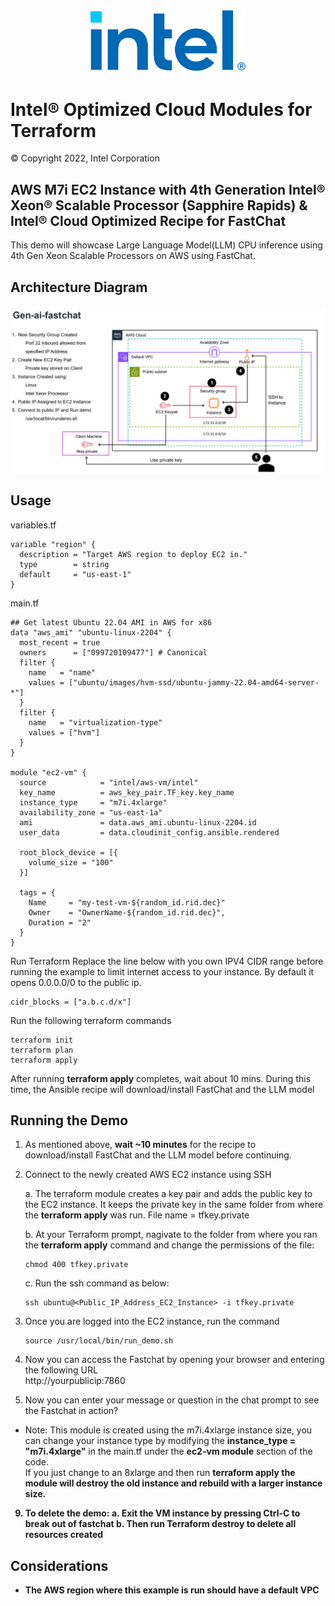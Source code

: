 <p align="center">
  <img src="https://github.com/intel/terraform-intel-aws-vm/blob/main/images/logo-classicblue-800px.png?raw=true" alt="Intel Logo" width="250"/>
</p>

# Intel® Optimized Cloud Modules for Terraform

© Copyright 2022, Intel Corporation

## AWS M7i EC2 Instance with 4th Generation Intel® Xeon® Scalable Processor (Sapphire Rapids) & Intel® Cloud Optimized Recipe for FastChat

This demo will showcase Large Language Model(LLM) CPU inference using 4th Gen Xeon Scalable Processors on AWS using FastChat.

## Architecture Diagram
<p align="center">
  <img src="https://github.com/intel/terraform-intel-aws-vm/blob/main/images/gen-ai-fastchat.png?raw=true" alt="amazon-ec2-rhel-default-vpc" width="750"/>
</p>

## Usage


variables.tf

```hcl
variable "region" {
  description = "Target AWS region to deploy EC2 in."
  type        = string
  default     = "us-east-1"
}
```
main.tf
```hcl
## Get latest Ubuntu 22.04 AMI in AWS for x86
data "aws_ami" "ubuntu-linux-2204" {
  most_recent = true
  owners      = ["099720109477"] # Canonical
  filter {
    name   = "name"
    values = ["ubuntu/images/hvm-ssd/ubuntu-jammy-22.04-amd64-server-*"]
  }
  filter {
    name   = "virtualization-type"
    values = ["hvm"]
  }
}

module "ec2-vm" {
  source            = "intel/aws-vm/intel"
  key_name          = aws_key_pair.TF_key.key_name
  instance_type     = "m7i.4xlarge"
  availability_zone = "us-east-1a"
  ami               = data.aws_ami.ubuntu-linux-2204.id
  user_data         = data.cloudinit_config.ansible.rendered

  root_block_device = [{
    volume_size = "100"
  }]

  tags = {
    Name     = "my-test-vm-${random_id.rid.dec}"
    Owner    = "OwnerName-${random_id.rid.dec}",
    Duration = "2"
  }
}
```



Run Terraform
Replace the line below with you own IPV4 CIDR range before running the example to limit internet access to your instance.  By default it opens 0.0.0.0/0 to the public ip.

```hcl
cidr_blocks = ["a.b.c.d/x"]
```

Run the following terraform commands
```hcl
terraform init  
terraform plan
terraform apply  
```

After running **terraform apply** completes, wait about 10 mins. During this time, the Ansible recipe will download/install FastChat and the LLM model


## Running the Demo
1. As mentioned above, **wait ~10 minutes** for the recipe to download/install FastChat and the LLM model before continuing.

2. Connect to the newly created AWS EC2 instance using SSH<br>
  
      a. The terraform module creates a key pair and adds the public key to the EC2 instance. It keeps the private key in the same folder from where the **terraform apply** was run. File name = tfkey.private<br>
  
    b. At your Terraform prompt, nagivate to the folder from where you ran the **terraform apply** command and change the permissions of the file:
    ```hcl
    chmod 400 tfkey.private
    ```

    c. Run the ssh command as below:
    ```hcl
    ssh ubuntu@<Public_IP_Address_EC2_Instance> -i tfkey.private
    ```

3. Once you are logged into the EC2 instance, run the command
    ```hcl
    source /usr/local/bin/run_demo.sh
    ```

4. Now you can access the Fastchat by opening your browser and entering the following URL     
http://yourpublicip:7860

5. Now you can enter your message or question in the chat prompt to see the Fastchat in action?
  * Note: This module is created using the m7i.4xlarge instance size, you can change your instance type by modifying the <b>
instance_type = "m7i.4xlarge"</b> in the main.tf under the <b>ec2-vm module</b> section of the code.<br>
If you just change to an 8xlarge and then run <b>terraform apply<b> the module will destroy the old instance and rebuild with a larger instance size.

9. To delete the demo:
  a. Exit the VM instance by pressing Ctrl-C to break out of fastchat
  b. Then run Terraform destroy to delete all resources created

## Considerations
- The AWS region where this example is run should have a default VPC